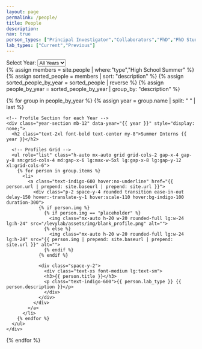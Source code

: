 ```yaml
---
layout: page
permalink: /people/
title: People
description:
nav: true
person_types: ["Principal Investigator","Collaborators","PhD","PhD Students","Medical Students","Master's","Undergraduates","High School Summer"]
lab_types: ["Current","Previous"]
---
```


<!-- Tailwind CSS -->
<script src="https://cdn.tailwindcss.com/3.0.0"></script>

<!-- Year Selection Dropdown -->
<div class="text-center my-6">
  <label for="year-select" class="text-lg font-semibold">Select Year: </label>
  <select id="year-select" class="p-2 border border-gray-300 rounded">
    <option value="">All Years</option>
    {% for year in (2020..2024) reversed %}
      <option value="{{ year }}">{{ year }}</option>
    {% endfor %}
  </select>
</div>

<!-- Profiles Container -->
<div class="profiles-container bg-white">
  {% assign members = site.people | where:"type","High School Summer" %}
  {% assign sorted_people = members | sort: "description" %}
  {% assign sorted_people_by_year = sorted_people | reverse %}
  {% assign people_by_year = sorted_people_by_year | group_by: "description" %}

  {% for group in people_by_year %}
    {% assign year = group.name | split: " " | last %}

    <!-- Profile Section for each Year -->
    <div class="year-section mb-12" data-year="{{ year }}" style="display: none;">
      <h2 class="text-2xl font-bold text-center my-8">Summer Interns {{ year }}</h2>
      
      <!-- Profiles Grid -->
      <ul role="list" class="h-auto mx-auto grid grid-cols-2 gap-x-4 gap-y-8 sm:grid-cols-4 md:gap-x-6 lg:max-w-5xl lg:gap-x-8 lg:gap-y-12 xl:grid-cols-6">
        {% for person in group.items %}
          <li>
            <a class="text-indigo-600 hover:no-underline" href="{{ person.url | prepend: site.baseurl | prepend: site.url }}">
              <div class="p-2 space-y-4 rounded transition ease-in-out delay-150 hover:-translate-y-1 hover:scale-110 hover:bg-indigo-100 duration-300">   
                {% if person.img %}
                  {% if person.img == "placeholder" %}
                    <img class="mx-auto h-20 w-20 rounded-full lg:w-24 lg:h-24" src="/levylab/assets/img/blank_profile.png" alt="">
                  {% else %}
                    <img class="mx-auto h-20 w-20 rounded-full lg:w-24 lg:h-24" src="{{ person.img | prepend: site.baseurl | prepend: site.url }}" alt="">
                  {% endif %}
                {% endif %}

                <div class="space-y-2">
                  <div class="text-xs font-medium lg:text-sm">
                  <h3>{{ person.title }}</h3>
                  <p class="text-indigo-600">{{ person.lab_type }} {{ person.description }}</p>
                  </div>
                </div>
              </div>
            </a>
          </li>
        {% endfor %}
      </ul>
    </div>
  {% endfor %}
</div>

<!-- JavaScript for Year Filtering -->
<script>
  document.addEventListener('DOMContentLoaded', function () {
    const yearSelect = document.getElementById('year-select');
    const yearSections = document.querySelectorAll('.year-section');

    function filterByYear(year) {
      yearSections.forEach(section => {
        if (year === "" || section.getAttribute('data-year') === year) {
          section.style.display = 'block';
        } else {
          section.style.display = 'none';
        }
      });
    }

    // Initial display of all years
    filterByYear("");

    // Update display based on dropdown selection
    yearSelect.addEventListener('change', function () {
      filterByYear(this.value);
    });
  });
</script>
